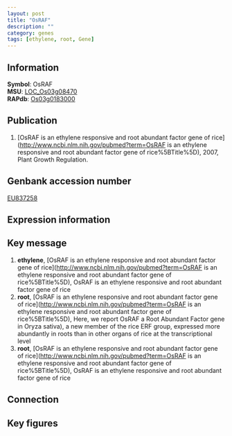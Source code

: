 ```yaml
---
layout: post
title: "OsRAF"
description: ""
category: genes
tags: [ethylene, root, Gene]
---
```


## Information
__Symbol__: OsRAF  
__MSU__: [LOC_Os03g08470](http://rice.plantbiology.msu.edu/cgi-bin/ORF_infopage.cgi?orf=LOC_Os03g08470)  
__RAPdb__: [Os03g0183000](http://rapdb.dna.affrc.go.jp/viewer/gbrowse_details/irgsp1?name=Os03g0183000)  

## Publication
1. [OsRAF is an ethylene responsive and root abundant factor gene of rice](http://www.ncbi.nlm.nih.gov/pubmed?term=OsRAF is an ethylene responsive and root abundant factor gene of rice%5BTitle%5D), 2007, Plant Growth Regulation.

## Genbank accession number
[EU837258](http://www.ncbi.nlm.nih.gov/nuccore/EU837258)  

## Expression information

## Key message
1. __ethylene__, [OsRAF is an ethylene responsive and root abundant factor gene of rice](http://www.ncbi.nlm.nih.gov/pubmed?term=OsRAF is an ethylene responsive and root abundant factor gene of rice%5BTitle%5D), OsRAF is an ethylene responsive and root abundant factor gene of rice
2. __root__, [OsRAF is an ethylene responsive and root abundant factor gene of rice](http://www.ncbi.nlm.nih.gov/pubmed?term=OsRAF is an ethylene responsive and root abundant factor gene of rice%5BTitle%5D),  Here, we report OsRAF a Root Abundant Factor gene in Oryza sativa), a new member of the rice ERF group, expressed more abundantly in roots than in other organs of rice at the transcriptional level
3. __root__, [OsRAF is an ethylene responsive and root abundant factor gene of rice](http://www.ncbi.nlm.nih.gov/pubmed?term=OsRAF is an ethylene responsive and root abundant factor gene of rice%5BTitle%5D), OsRAF is an ethylene responsive and root abundant factor gene of rice

## Connection

## Key figures


